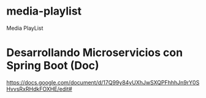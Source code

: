 # media-playlist
Media PlayList

# Desarrollando Microservicios con Spring Boot (Doc)
https://docs.google.com/document/d/17Q99y84yUXhJwSXQPFhhhJn9rY0SHvvsRxRHdkFOXHE/edit#
